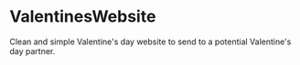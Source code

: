 # ValentinesWebsite
Clean and simple Valentine's day website to send to a potential Valentine's day partner.
